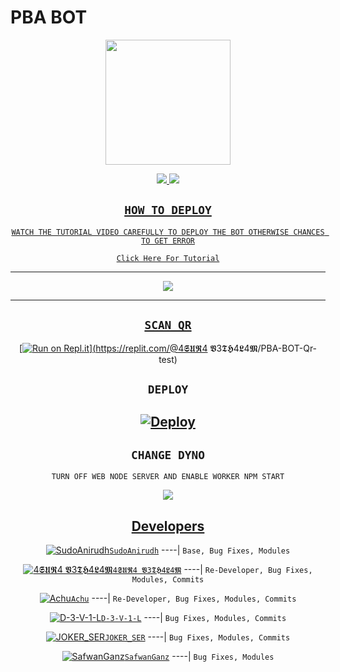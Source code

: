 
# PBA BOT

<div align="center">
  <img border-radius: 15px src="https://telegra.ph/PBA-BOT-03-10-2" width="200" height="200"/>

<p align="center">
  <a href="https://chat.whatsapp.com/LhVZI1PeWCEF6cMx7CQCfW"><img src="https://img.shields.io/badge/WhatsApp-25D366?style=for-the-badge&logo=whatsapp&logoColor=white" /> 
  <a href="https://wa.me/917560831917"><img src="https://img.shields.io/badge/WhatsApp-25D366?style=for-the-badge&logo=whatsapp&logoColor=white" />
</p>


## ```HOW TO DEPLOY```
`WATCH THE TUTORIAL VIDEO CAREFULLY TO DEPLOY THE BOT OTHERWISE CHANCES TO GET ERROR`

[`Click Here For Tutorial`](https://youtu.be/bb2YfTT4Hv4)

----------

<p align="center">
  <a href="https://youtu.be/bb2YfTT4Hv4"><img src="https://telegra.ph/file/1b06aa3851c72d40f7a8f.jpg" />
</p>

-------


## `SCAN QR`

[![Run on Repl.it](https://repl.it/badge/github/quiec/whatsAlfa)](https://replit.com/@4𝕾𝖀𝕽4 𝖁3𝕿𝕳4𝕷4𝕸/PBA-BOT-Qr-test)

## `DEPLOY`


[![Deploy](https://www.herokucdn.com/deploy/button.svg)](https://heroku.com/deploy?template=https://github.com/Asura-vethalam/PBA-BOT-V2.git) 
----------


## `CHANGE DYNO`

`TURN OFF WEB NODE SERVER AND ENABLE WORKER NPM START`

<p align="center">
  <a href="https://github.com/Adithyan-Kochi"><img src="https://i.imgur.com/aSw2GKZ.jpeg" />
</p>


## Developers
  <div align="center">
  
  [![SudoAnirudh](https://telegra.ph/file/b75e00136978ddd1aa558.jpg)](https://github.com/SudoAnirudh)[`SudoAnirudh`](https://github.com/SudoAnirudh)
----|
   `Base, Bug Fixes, Modules`

  [![4𝕾𝖀𝕽4 𝖁3𝕿𝕳4𝕷4𝕸](https://i.imgur.com/0eDfjxn.jpeg)](https://github.com/Adithyan-Kochi)[`4𝕾𝖀𝕽4 𝖁3𝕿𝕳4𝕷4𝕸`](https://github.com/Adithyan-Kochi)
----|
   `Re-Developer, Bug Fixes, Modules, Commits`

   [![Achu](https://i.imgur.com/sKzm7EK.jpeg)](https://github.com/Adithyan-Kochi)[`Achu`](https://github.com/Adithyan-Kochi)
----|
   `Re-Developer, Bug Fixes, Modules, Commits`

   [![D-3-V-1-L](https://i.imgur.com/CqEfYef.jpeg)](https://github.com/D-3-V-1-L)[`D-3-V-1-L`](https://github.com/D-3-V-1-L)
----|
   `Bug Fixes, Modules, Commits`

[![JOKER_SER](https://telegra.ph/file/360ff7e7ca78006e5f8ad.jpg)](https://github.com/JOKER_SER)[`JOKER_SER`](https://github.com/JOKER_SER)
----|
   `Bug Fixes, Modules, Commits`

[![SafwanGanz](https://telegra.ph/file/600e12ac7fbd5e766716c.jpg)](https://github.com/SafwanGanz)[`SafwanGanz`](https://github.com/SafwanGanz)
----|
   `Bug Fixes, Modules`


                                  
  </div










































  



























